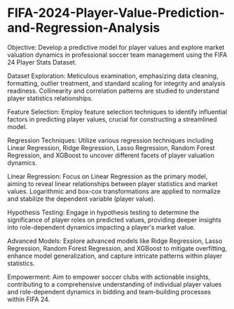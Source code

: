 # FIFA-2024-Player-Value-Prediction-and-Regression-Analysis


Objective: Develop a predictive model for player values and explore market valuation dynamics in professional soccer team management using the FIFA 24 Player Stats Dataset.

Dataset Exploration: Meticulous examination, emphasizing data cleaning, formatting, outlier treatment, and standard scaling for integrity and analysis readiness. Collinearity and correlation patterns are studied to understand player statistics relationships.

Feature Selection: Employ feature selection techniques to identify influential factors in predicting player values, crucial for constructing a streamlined model.

Regression Techniques: Utilize various regression techniques including Linear Regression, Ridge Regression, Lasso Regression, Random Forest Regression, and XGBoost to uncover different facets of player valuation dynamics.

Linear Regression: Focus on Linear Regression as the primary model, aiming to reveal linear relationships between player statistics and market values. Logarithmic and box-cox transformations are applied to normalize and stabilize the dependent variable (player value).

Hypothesis Testing: Engage in hypothesis testing to determine the significance of player roles on predicted values, providing deeper insights into role-dependent dynamics impacting a player's market value.

Advanced Models: Explore advanced models like Ridge Regression, Lasso Regression, Random Forest Regression, and XGBoost to mitigate overfitting, enhance model generalization, and capture intricate patterns within player statistics.

Empowerment: Aim to empower soccer clubs with actionable insights, contributing to a comprehensive understanding of individual player values and role-dependent dynamics in bidding and team-building processes within FIFA 24.
